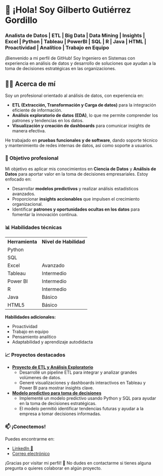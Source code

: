   <h1>👋 ¡Hola! Soy Gilberto Gutiérrez Gordillo</h1>
  <h3>Analista de Datos | ETL | Big Data | Data Mining | Insights | Excel | Python | Tableau | PowerBI | SQL | R | Java | HTML | Proactividad | Analítico | Trabajo en Equipo</h3>

  <p>¡Bienvenido a mi perfil de GitHub! Soy Ingeniero en Sistemas con experiencia en análisis de datos y desarrollo de soluciones que ayudan a la toma de decisiones estratégicas en las organizaciones.</p>

  <h2 class="section-title">🧑‍💻 Acerca de mí</h2>
  <p>Soy un profesional orientado al análisis de datos, con experiencia en:</p>
  <ul>
    <li><strong>ETL (Extracción, Transformación y Carga de datos)</strong> para la integración eficiente de información.</li>
    <li><strong>Análisis exploratorio de datos (EDA)</strong>, lo que me permite comprender los patrones y tendencias en los datos.</li>
    <li><strong>Visualización y creación de dashboards</strong> para comunicar insights de manera efectiva.</li>
  </ul>
  <p>He trabajado en <strong>pruebas funcionales y de software</strong>, dando soporte técnico y mantenimiento de redes internas de datos, así como soporte a usuarios.</p>

  <h3 class="section-title">💼 Objetivo profesional</h3>
  <p>Mi objetivo es aplicar mis conocimientos en <strong>Ciencia de Datos</strong> y <strong>Análisis de Datos</strong> para aportar valor en la toma de decisiones empresariales. Estoy enfocado en:</p>
  <ul>
    <li>Desarrollar <strong>modelos predictivos</strong> y realizar análisis estadísticos avanzados.</li>
    <li>Proporcionar <strong>insights accionables</strong> que impulsen el crecimiento organizacional.</li>
    <li>Identificar <strong>patrones y oportunidades ocultas en los datos</strong> para fomentar la innovación continua.</li>
  </ul>

  <h3 class="section-title">📊 Habilidades técnicas</h3>
  <table class="skills-table">
    <tr>
      <th>Herramienta</th>
      <th>Nivel de Habilidad</th>
    </tr>
    <tr><td>Python</td></tr>
    <tr><td>SQL</td></tr>
    <tr><td>Excel</td><td>Avanzado</td></tr>
    <tr><td>Tableau</td><td>Intermedio</td></tr>
    <tr><td>Power BI</td><td>Intermedio</td></tr>
    <tr><td>R</td><td>Intermedio</td></tr>
    <tr><td>Java</td><td>Básico</td></tr>
    <tr><td>HTML5</td><td>Básico</td></tr>
  </table>

  <p><strong>Habilidades adicionales:</strong></p>
  <ul>
    <li>Proactividad</li>
    <li>Trabajo en equipo</li>
    <li>Pensamiento analítico</li>
    <li>Adaptabilidad y aprendizaje autodidacta</li>
  </ul>

  <h3 class="section-title">📈 Proyectos destacados</h3>
  <ul>
    <li><strong><a href="#">Proyecto de ETL y Análisis Exploratorio</a></strong>
      <ul>
        <li>Desarrollé un pipeline ETL para integrar y analizar grandes volúmenes de datos.</li>
        <li>Generé visualizaciones y dashboards interactivos en Tableau y Power BI para mostrar insights clave.</li>
      </ul>
    </li>
    <li><strong><a href="#">Modelo predictivo para toma de decisiones</a></strong>
      <ul>
        <li>Implementé un modelo predictivo usando Python y SQL para ayudar en la toma de decisiones estratégicas.</li>
        <li>El modelo permitió identificar tendencias futuras y ayudar a la empresa a tomar decisiones informadas.</li>
      </ul>
    </li>
  </ul>

  <h3 class="section-title">📫 ¡Conectemos!</h3>
  <p>Puedes encontrarme en:</p>
  <ul>
    <li><a href="https://www.linkedin.com/in/gilgutgo/" target="_blank">LinkedIn 📲</a></li>
    <li><a href="mailto:gilgutgo@hotmail.com">Correo electrónico</a></li>
  </ul>

  <div class="footer">
    ¡Gracias por visitar mi perfil! 🚀 No dudes en contactarme si tienes alguna pregunta o quieres colaborar en algún proyecto.
  </div>

</body>
</html>
